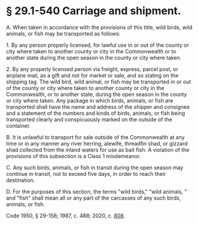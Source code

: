 # § 29.1-540 Carriage and shipment.

<p>A. When taken in accordance with the provisions of this title, wild birds, wild animals, or fish may be transported as follows:</p><p>1. By any person properly licensed, for lawful use in or out of the county or city where taken to another county or city in the Commonwealth or to another state during the open season in the county or city where taken.</p><p>2. By any properly licensed person via freight, express, parcel post, or airplane mail, as a gift and not for market or sale, and so stating on the shipping tag. The wild bird, wild animal, or fish may be transported in or out of the county or city where taken to another county or city in the Commonwealth, or to another state, during the open season in the county or city where taken. Any package in which birds, animals, or fish are transported shall have the name and address of the shipper and consignee and a statement of the numbers and kinds of birds, animals, or fish being transported clearly and conspicuously marked on the outside of the container.</p><p>B. It is unlawful to transport for sale outside of the Commonwealth at any time or in any manner any river herring, alewife, threadfin shad, or gizzard shad collected from the inland waters for use as bait fish. A violation of the provisions of this subsection is a Class 1 misdemeanor.</p><p>C. Any such birds, animals, or fish in transit during the open season may continue in transit, not to exceed five days, in order to reach their destination.</p><p>D. For the purposes of this section, the terms "wild birds," "wild animals, " and "fish" shall mean all or any part of the carcasses of any such birds, animals, or fish.</p><p>Code 1950, § 29-156; 1987, c. 488; 2020, c. <a href='http://lis.virginia.gov/cgi-bin/legp604.exe?201+ful+CHAP0808'>808</a>.</p>